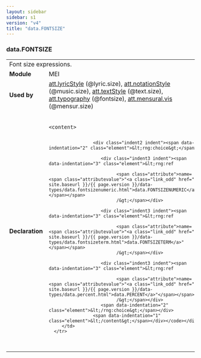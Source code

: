 ```yaml
---
layout: sidebar
sidebar: s1
version: "v4"
title: "data.FONTSIZE"
---
```

<div class="macroSpec">
   <h3 id="data.FONTSIZE">data.FONTSIZE</h3>
   <table class="wovenodd">
      <tr>
         <td colspan="2" class="wovenodd-col2">Font size expressions.</td>
      </tr>
      <tr>
         <td class="wovenodd-col1"><strong>Module</strong></td>
         <td class="wovenodd-col2">MEI</td>
      </tr>
      <tr>
         <td class="wovenodd-col1"><strong>Used by</strong></td>
         <td class="wovenodd-col2">
            <div class="parent"><a class="link_odd_classSpec" href="{{ site.baseurl }}/{{ page.version }}/attribute-classes/att.lyricstyle.html">att.lyricStyle</a> (@lyric.size), <a class="link_odd_classSpec" href="{{ site.baseurl }}/{{ page.version }}/attribute-classes/att.notationstyle.html">att.notationStyle</a> (@music.size), <a class="link_odd_classSpec" href="{{ site.baseurl }}/{{ page.version }}/attribute-classes/att.textstyle.html">att.textStyle</a> (@text.size), <a class="link_odd_classSpec" href="{{ site.baseurl }}/{{ page.version }}/attribute-classes/att.typography.html">att.typography</a> (@fontsize), <a class="link_odd_classSpec" href="{{ site.baseurl }}/{{ page.version }}/attribute-classes/att.mensural.vis.html">att.mensural.vis</a> (@mensur.size)
            </div>
         </td>
      </tr>
      <tr>
         <td class="wovenodd-col1"><strong>Declaration</strong></td>
         <td class="wovenodd-col2">
            <div class="code" xml:space="preserve" data-lang="ODD"><code>
                  <div class="indent1 indent"><span data-indentation="1" class="element">&lt;content&gt;</span>
                     
                     <div class="indent2 indent"><span data-indentation="2" class="element">&lt;rng:choice&gt;</span>
                        
                        <div class="indent3 indent"><span data-indentation="3" class="element">&lt;rng:ref
                              
                              <span class="attribute">name=<span class="attributevalue">"<a class="link_odd" href="{{ site.baseurl }}/{{ page.version }}/data-types/data.fontsizenumeric.html">data.FONTSIZENUMERIC</a>"</span></span>
                              /&gt;</span></div>
                        
                        <div class="indent3 indent"><span data-indentation="3" class="element">&lt;rng:ref
                              
                              <span class="attribute">name=<span class="attributevalue">"<a class="link_odd" href="{{ site.baseurl }}/{{ page.version }}/data-types/data.fontsizeterm.html">data.FONTSIZETERM</a>"</span></span>
                              /&gt;</span></div>
                        
                        <div class="indent3 indent"><span data-indentation="3" class="element">&lt;rng:ref
                              
                              <span class="attribute">name=<span class="attributevalue">"<a class="link_odd" href="{{ site.baseurl }}/{{ page.version }}/data-types/data.percent.html">data.PERCENT</a>"</span></span>
                              /&gt;</span></div>
                        <span data-indentation="2" class="element">&lt;/rng:choice&gt;</span></div>
                     <span data-indentation="1" class="element">&lt;/content&gt;</span></div></code></div>
         </td>
      </tr>
   </table>
</div>